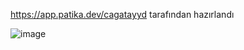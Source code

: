 https://app.patika.dev/cagatayyd tarafından hazırlandı

![image](https://user-images.githubusercontent.com/102493188/175552262-e5d58041-15b8-45c5-9ef3-dedf014ac5e9.png)
